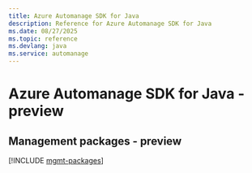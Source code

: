 ```yaml
---
title: Azure Automanage SDK for Java
description: Reference for Azure Automanage SDK for Java
ms.date: 08/27/2025
ms.topic: reference
ms.devlang: java
ms.service: automanage
---
```

# Azure Automanage SDK for Java - preview

## Management packages - preview
[!INCLUDE [mgmt-packages](automanage-mgmt-index.md)]